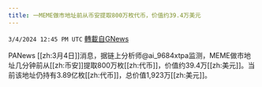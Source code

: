 ```yaml
---
title: 一MEME做市地址前从币安提取800万枚代币，价值约39.4万美元
---
```

`3/4/2024 12:45 PM UTC` [轉載自GNews](https://gnews.org/articles/2363663)

PANews [[zh:3月4日]]消息，据链上分析师@ai_9684xtpa监测，MEME做市地址几分钟前从[[zh:币安]]提取800万枚[[zh:代币]]，价值约39.4万[[zh:美元]]。当前该地址仍持有3.89亿枚[[zh:代币]]，总价值1,923万[[zh:美元]]。
